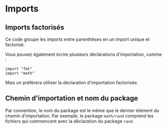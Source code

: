 # Imports

## Imports factorisés

Ce code groupe les imports entre parenthèses en un import unique et factorisé.

Vous pouvez également écrire plusieurs déclarations d'importation, comme :

    import "fmt"
    import "math"

Mais on préfèrera utiliser la déclaration d'importation factorisée.

## Chemin d'importation et nom du package

Par convention, le nom du package est le même que le dernier élément du chemin d'importation. Par exemple, le package `math/rand` comprend les fichiers qui commencent avec la déclaration du package `rand`.
